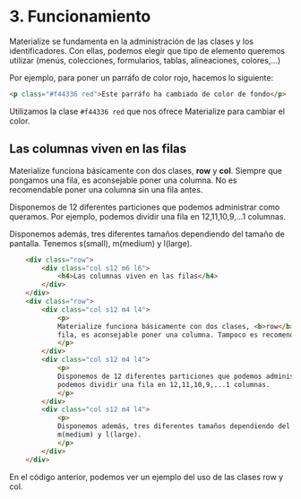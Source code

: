 # 3. Funcionamiento

Materialize se fundamenta en la administración de las clases y los identificadores. Con ellas, podemos elegir que tipo de elemento queremos utilizar (menús, colecciones, formularios, tablas, alineaciones, colores,...)

Por ejemplo, para poner un parráfo de color rojo, hacemos lo siguiente:

```html
<p class="#f44336 red">Este parráfo ha cambiado de color de fondo</p>
```
Utilizamos la clase `#f44336 red` que nos ofrece Materialize para cambiar el color.

## Las columnas viven en las filas

Materialize funciona básicamente con dos clases, **row** y **col**. Siempre que pongamos una fila, es aconsejable poner una columna. No es recomendable poner una columna sin una fila antes.

Disponemos de 12 diferentes particiones que podemos administrar como queramos. Por ejemplo, podemos dividir una fila en 12,11,10,9,...1 columnas.

Disponemos además, tres diferentes tamaños dependiendo del tamaño de pantalla. Tenemos s(small), m(medium) y l(large).

```html
    <div class="row">
        <div class="col s12 m6 l6">
            <h4>Las columnas viven en las filas</h4>
        </div>
    </div>
    <div class="row">
        <div class="col s12 m4 l4">
            <p>
            Materialize funciona básicamente con dos clases, <b>row</b> y <b>col</b>. Siempre que pongamos una
            fila, es aconsejable poner una columna. Tampoco es recomendable poner una columna sin una fila antes.
            </p>
        </div>
        <div class="col s12 m4 l4">
            <p>
            Disponemos de 12 diferentes particiones que podemos administrar como queramos. Por ejemplo, 
            podemos dividir una fila en 12,11,10,9,...1 columnas.
            </p>
        </div>
        <div class="col s12 m4 l4">
            <p>
            Disponemos además, tres diferentes tamaños dependiendo del tamaño de pantalla. Tenemos s(small), 
            m(medium) y l(large).
            </p>
        </div>
    </div>
```

En el código anterior, podemos ver un ejemplo del uso de las clases row y col.